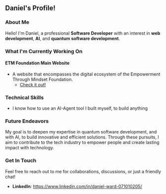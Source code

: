 ## Daniel's Profile!

### About Me

Hello! I'm Daniel, a professional **Software Developer** with an interest in **web development**, **AI**, and **quantum software development**.

### What I'm Currently Working On

#### ETM Foundation Main Website

- A website that encompasses the digital ecosystem of the Empowerment Through Mindset Foundation.
  - [Check it out!](https://etmfoundation.com)

### Technical Skills

- I know how to use an AI-Agent tool I built myself, to build anything

### Future Endeavors

My goal is to deepen my expertise in quantum software development, and with AI, to build innovative and efficient solutions. Through these pursuits, I aim to contribute to the tech industry to empower people and create lasting impact with technology.

### Get In Touch

Feel free to reach out to me for collaborations, discussions, or just a friendly chat!

- **LinkedIn**: https://www.linkedin.com/in/daniel-ward-071010205/
